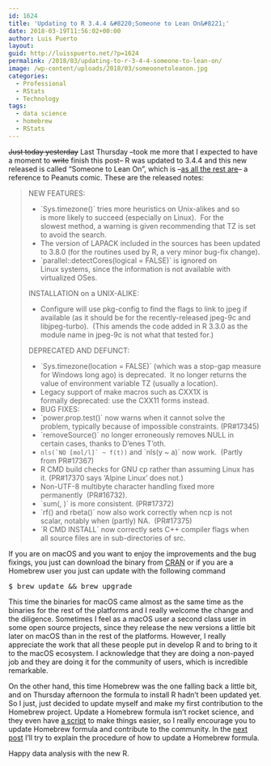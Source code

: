 ```yaml
---
id: 1624
title: 'Updating to R 3.4.4 &#8220;Someone to Lean On&#8221;'
date: 2018-03-19T11:56:02+00:00
author: Luis Puerto
layout: 
guid: http://luisspuerto.net/?p=1624
permalink: /2018/03/updating-to-r-3-4-4-someone-to-lean-on/
image: /wp-content/uploads/2018/03/someoonetoleanon.jpg
categories:
  - Professional
  - RStats
  - Technology
tags:
  - data science
  - homebrew
  - RStats
---
```

<del>Just today yesterday</del> Last Thursday –took me more that I expected to have a moment to <del>write</del> finish this post– R was updated to 3.4.4 and this new released is called &#8220;Someone to Lean On&#8221;, which is –[as all the rest are](http://livefreeordichotomize.com/2017/09/28/r-release-names/)– a reference to Peanuts comic. These are the released notes:

> NEW FEATURES:
> 
>   * \`Sys.timezone()\` tries more heuristics on Unix-alikes and so is more likely to succeed (especially on Linux).  For the slowest method, a warning is given recommending that TZ is set to avoid the search.
>   * The version of LAPACK included in the sources has been updated to 3.8.0 (for the routines used by R, a very minor bug-fix change).
>   * \`parallel::detectCores(logical = FALSE)\` is ignored on Linux systems, since the information is not available with virtualized OSes.
> 
> INSTALLATION on a UNIX-ALIKE:
> 
>   * Configure will use pkg-config to find the flags to link to jpeg if available (as it should be for the recently-released jpeg-9c and libjpeg-turbo).  (This amends the code added in R 3.3.0 as the module name in jpeg-9c is not what that tested for.)
> 
> DEPRECATED AND DEFUNCT:
> 
>   * \`Sys.timezone(location = FALSE)\` (which was a stop-gap measure for Windows long ago) is deprecated.  It no longer returns the value of environment variable TZ (usually a location).
>   * Legacy support of make macros such as CXX1X is formally deprecated: use the CXX11 forms instead.
>   * BUG FIXES:
>   * \`power.prop.test()\` now warns when it cannot solve the problem, typically because of impossible constraints. (PR#17345)
>   * \`removeSource()\` no longer erroneously removes NULL in certain cases, thanks to D&#8217;enes T&#8217;oth.
>   * ``nls(`NO [mol/l]` ~ f(t))`` and \`nls(y ~ a)\` now work.  (Partly from PR#17367)
>   * R CMD build checks for GNU cp rather than assuming Linux has it. (PR#17370 says &#8216;Alpine Linux&#8217; does not.)
>   * Non-UTF-8 multibyte character handling fixed more permanently  (PR#16732).
>   * \`sum(, )\` is more consistent. (PR#17372)
>   * \`rf() and rbeta()\` now also work correctly when ncp is not scalar, notably when (partly) NA.  (PR#17375)
>   * \`R CMD INSTALL\` now correctly sets C++ compiler flags when all source files are in sub-directories of src.

If you are on macOS and you want to enjoy the improvements and the bug fixings, you just can download the binary from [CRAN](https://cran.r-project.org/bin/macosx/) or if you are a Homebrew user you just can update with the following command

<pre class="lang:sh decode:true">$ brew update && brew upgrade
</pre>

This time the binaries for macOS came almost as the same time as the binaries for the rest of the platforms and I really welcome the change and the diligence. Sometimes I feel as a macOS user a second class user in some open source projects, since they release the new versions a little bit later on macOS than in the rest of the platforms. However, I really appreciate the work that all these people put in develop R and to bring to it to the macOS ecosystem. I acknowledge that they are doing a non-payed job and they are doing it for the community of users, which is incredible remarkable.

On the other hand, this time Homebrew was the one falling back a little bit, and on Thursday afternoon the formula to install R hadn&#8217;t been updated yet. So I just, just decided to update myself and make my first contribution to the Homebrew project. Update a Homebrew formula isn&#8217;t rocket science, and they even have [a script](https://github.com/Homebrew/homebrew-core/blob/master/CONTRIBUTING.md#submit-a-version-upgrade-for-the-foo-formula) to make things easier, so I really encourage you to update Homebrew formula and contribute to the community. In the [next post](http://luisspuerto.net/2018/03/how-i-updated-the-r-formula-in-homebrew/) I&#8217;ll try to explain the procedure of how to update a Homebrew formula.

Happy data analysis with the new R.